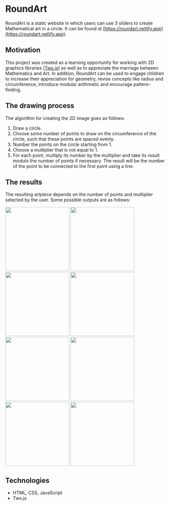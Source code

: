 # RoundArt
RoundArt is a static website in which users can use 3 sliders to create Mathematical art in a circle. It can be found at [https://roundart.netlify.app](https://roundart.netlify.app).

## Motivation
This project was created as a learning opportunity for working with 2D graphics libraries [(Two.js)](https://two.js.org/) as well as to appreciate the marriage between Mathematics and Art. In addition, RoundArt can be used to engage children to increase their appreciation for geometry, revise concepts like radius and circumference, introduce modular arithmetic and encourage pattern-finding.

## The drawing process
The algorithm for creating the 2D image goes as follows:
1. Draw a circle.
2. Choose some number of points to draw on the circumference of the circle, such that these points are spaced evenly. 
3. Number the points on the circle starting from 1.
4. Choose a multiplier that is not equal to 1.
5. For each point, multiply its number by the multiplier and take its result modulo the number of points if necessary. The result will be the number of the point to be connected to the first point using a line.

## The results
The resulting artpiece depends on the number of points and multiplier selected by the user. Some possible outputs are as follows:

<p float="left">
<img src="https://user-images.githubusercontent.com/77185900/128039102-6e84950c-2eac-4089-9b2b-25d9b7a914fc.png" alt="" width="200"/>
<img src="https://user-images.githubusercontent.com/77185900/128039116-db18a76a-bdb6-420a-9000-733dc9a870e1.png" alt="" width="200"/>
<img src="https://user-images.githubusercontent.com/77185900/128039125-8332e118-7568-4499-9f25-55ee24fbaf9a.png" alt="" width="200"/>
<img src="https://user-images.githubusercontent.com/77185900/128039133-602caeb4-13f1-4834-8580-097f130319bf.png" alt="" width="200"/>
<img src="https://user-images.githubusercontent.com/77185900/128040221-c3a7dc4f-1e94-4ace-96ba-49d9c73e3d79.png" alt="" width="200"/>
<img src="https://user-images.githubusercontent.com/77185900/128040229-0e0b004f-bf0b-44af-bbef-35b2a7f480b6.png" alt="" width="200"/>
<img src="https://user-images.githubusercontent.com/77185900/128040232-c7b77406-d027-4e69-83b4-2450b9107281.png" alt="" width="200"/>
<img src="https://user-images.githubusercontent.com/77185900/128040233-790454c1-2ba4-450a-8a7d-e66125ba52e4.png" alt="" width="200"/>
</p>

## Technologies

- HTML, CSS, JavaScript
- Two.js 
